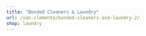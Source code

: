 ```yaml
---
title: "Bonded Cleaners & Laundry"
url: /san-clemente/bonded-cleaners-and-laundry-2/
shop: laundry
---
```

